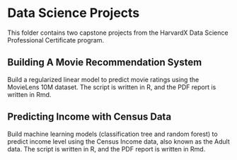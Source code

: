 # Data Science Projects
This folder contains two capstone projects from the HarvardX Data Science Professional Certificate program.
## Building A Movie Recommendation System
Build a regularized linear model to predict movie ratings using the MovieLens 10M dataset. The script is written in R, and the PDF report is written in Rmd.
## Predicting Income with Census Data
Build machine learning models (classification tree and random forest) to predict income level using the Census Income data, also known as the Adult data. The script is written in R, and the PDF report is written in Rmd.
